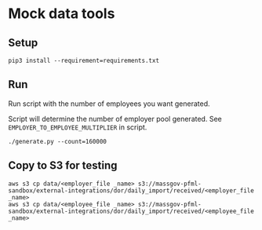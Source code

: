 # Mock data tools

## Setup

```
pip3 install --requirement=requirements.txt
```

## Run

Run script with the number of employees you want generated.

Script will determine the number of employer pool generated. See `EMPLOYER_TO_EMPLOYEE_MULTIPLIER` in script.
```
./generate.py --count=160000
```

## Copy to S3 for testing

```
aws s3 cp data/<employer_file _name> s3://massgov-pfml-sandbox/external-integrations/dor/daily_import/received/<employer_file _name>
aws s3 cp data/<employee_file _name> s3://massgov-pfml-sandbox/external-integrations/dor/daily_import/received/<employee_file _name>
```
